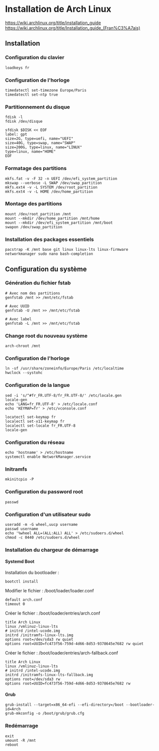 # Installation de Arch Linux

https://wiki.archlinux.org/title/installation_guide
https://wiki.archlinux.org/title/Installation_guide_(Fran%C3%A7ais)

## Installation

### Configuration du clavier

```
loadkeys fr
```

### Configuration de l'horloge

```
timedatectl set-timezone Europe/Paris
timedatectl set-ntp true
```

### Partitionnement du disque

```
fdisk -l
fdisk /dev/disque
```
```
sfdisk $DISK << EOF
label: gpt
size=2G, type=uefi, name="UEFI"
size=40G, type=swap, name="SWAP"
size=200G, type=linux, name="LINUX"
type=linux, name="HOME"
EOF
```
### Formatage des partitions
```
mkfs.fat -v -F 32 -n UEFI /dev/efi_system_partition
mkswap --verbose -L SWAP /dev/swap_partition
mkfs.ext4 -v -L SYSTEM /dev/root_partition
mkfs.ext4 -v -L HOME /dev/home_partition
```

### Montage des partitions

```
mount /dev/root_partition /mnt
mount --mkdir /dev/home_partition /mnt/home
mount --mkdir /dev/efi_system_partition /mnt/boot
swapon /dev/swap_partition
```

### Installation des packages essentiels

```
pacstrap -K /mnt base git linux linux-lts linux-firmware networkmanager sudo nano bash-completion
```

## Configuration du système

### Génération du fichier fstab

```
# Avec nom des partitions
genfstab /mnt >> /mnt/etc/fstab
```
```
# Avec UUID
genfstab -U /mnt >> /mnt/etc/fstab
```
```
# Avec label
genfstab -L /mnt >> /mnt/etc/fstab
```

### Change root du nouveau système

```
arch-chroot /mnt
```

### Configuration de l'horloge

```
ln -sf /usr/share/zoneinfo/Europe/Paris /etc/localtime
hwclock --systohc
```

### Configuration de la langue
```
sed -i 's/^#fr_FR.UTF-8/fr_FR.UTF-8/' /etc/locale.gen
locale-gen
echo 'LANG=fr_FR.UTF-8' > /etc/locale.conf
echo 'KEYMAP=fr' > /etc/vconsole.conf
```

```
locatectl set-keymap fr
localectl set-x11-keymap fr
localectl set-locale fr_FR.UTF-8 
locale-gen
```


### Configuration du réseau

```
echo 'hostname' > /etc/hostname
systemctl enable NetworkManager.service
```

### Initramfs

```
mkinitcpio -P
```

### Configuration du password root

```
passwd
```

### Configuration d'un utilisateur sudo

```
useradd -m -G wheel,uucp username
passwd username
echo '%wheel ALL=(ALL:ALL) ALL' > /etc/sudoers.d/wheel
chmod -c 0440 /etc/sudoers.d/wheel
```

### Installation du chargeur de démarrage

#### Systemd Boot

Installation du bootloader :
```
bootctl install
```

Modifier le fichier : /boot/loader/loader.conf
```
default arch.conf
timeout 0
```

Créer le fichier : /boot/loader/entries/arch.conf
```
title Arch Linux
linux /vmlinuz-linux-lts
# initrd /intel-ucode.img
initrd /initramfs-linux-lts.img
options root=/dev/sda3 rw quiet
options root=UUID=fc473f56-759d-4d66-8d53-9378645e7682 rw quiet
```

Créer le fichier : /boot/loader/entries/arch-fallback.conf
```
title Arch Linux
linux /vmlinuz-linux-lts
# initrd /intel-ucode.img
initrd /initramfs-linux-lts-fallback.img
options root=/dev/sda3 rw
options root=UUID=fc473f56-759d-4d66-8d53-9378645e7682 rw
```

#### Grub

```
grub-install --target=x86_64-efi --efi-directory=/boot --bootloader-id=Arch
grub-mkconfig -o /boot/grub/grub.cfg
```



### Redémarrage

```
exit
umount -R /mnt
reboot
```